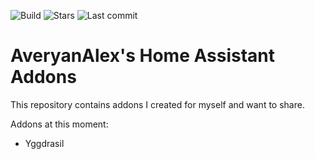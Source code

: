 ![Build](https://github.com/averyanalex/ha-addons/actions/workflows/build.yaml/badge.svg)
![Stars](https://img.shields.io/github/stars/averyanalex/ha-addons?color=brightgreen)
![Last commit](https://img.shields.io/github/last-commit/averyanalex/ha-addons?color=brightgreen)


# AveryanAlex's Home Assistant Addons
This repository contains addons I created for myself and want to share.

Addons at this moment:
* Yggdrasil
